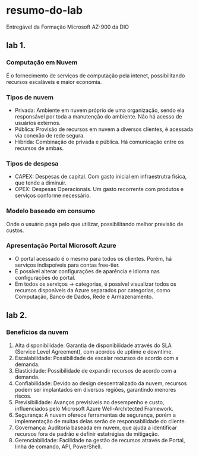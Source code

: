 # resumo-do-lab
Entregável da Formação Microsoft AZ-900 da DIO

## lab 1.
### Computação em Nuvem
É o fornecimento de serviços de computação pela intenet, possibilitando recursos escaláveis e maior economia.
### Tipos de nuvem
- Privada: Ambiente em nuvem próprio de uma organização, sendo ela responsável por toda a manutenção do ambiente. Não há acesso de usuários externos.
- Pública: Provisão de recursos em nuvem a diversos clientes, é acessada via conexão de rede segura.
- Híbrida: Combinação de privada e pública. Há comunicação entre os recursos de ambas.
### Tipos de despesa
- CAPEX: Despesas de capital. Com gasto inicial em infraestrutra física, que tende a diminuir.
- OPEX: Despesas Operacionais. Um gasto recorrente com produtos e serviços conforme necessário.
### Modelo baseado em consumo
Onde o usuário paga pelo que utilizar, possibilitando melhor previsão de custos.
### Apresentação Portal Microsoft Azure
- O portal acessado é o mesmo para todos os clientes. Porém, há serviços indispoíveis para contas free-tier.
- É possível alterar configurações de aparência e idioma nas configurações do portal.
- Em todos os serviços -> categorias, é possível visualizar todos os recursos disponíveis da Azure separados por categorias, como Computação, Banco de Dados, Rede e Armazenamento.

## lab 2.
### Benefícios da nuvem
1. Alta disponibilidade: Garantia de disponibilidade através do SLA (Service Level Agreement), com acordos de uptime e downtime.
2. Escalabilidade: Possibilidade de escalar recursos de acordo com a demanda.
3. Elasticidade: Possibilidade de expandir recursos de acordo com a demanda.
4. Confiabilidade: Devido ao design descentralizado da nuvem, recursos podem ser implantados em diversos regiões, garantindo menores riscos.
5. Previsibilidade: Avanços previsíveis no desempenho e custo, influenciados pelo Microsoft Azure Well-Architected Framework.
6. Segurança: A nuvem oferece ferramentas de segurança, porém a implementação de muitas delas serão de responsabilidade do cliente.
7. Governança: Auditoria baseada em nuvem, que ajuda a identificar recursos fora de padrão e definir estatrégias de mitigação.
8. Gerenciabilidade: Facilidade na gestão de recursos através de Portal, linha de comando, API, PowerShell.
